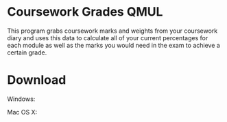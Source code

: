 # Coursework Grades QMUL

This program grabs coursework marks and weights from your coursework diary and uses this data to calculate all of your current percentages for each module as well as the marks you would need in the exam to achieve a certain grade.

# Download

Windows: 

Mac OS X:
